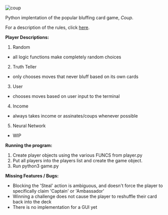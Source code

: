 ![coup]([https://github.com/riensou/coup/assets/90002238/014734d5-452b-4fe3-bbe6-badca2f2d625](https://github.com/riensou/coup/blob/main/assets/coup.jpeg))

Python implentation of the popular bluffing card game, _Coup_.

For a description of the rules, click [here](https://www.ultraboardgames.com/coup/game-rules.php).


**Player Descriptions:**
1. Random
- all logic functions make completely random choices

2. Truth Teller
- only chooses moves that never bluff based on its own cards

3. User
- chooses moves based on user input to the terminal

4. Income
- always takes income or assinates/coups whenever possible

5. Neural Network
- WIP


**Running the program:**
1. Create player objects using the various FUNCS from player.py
2. Put all players into the players list and create the game object.
3. Run python3 game.py


**Missing Features / Bugs:**
* Blocking the 'Steal' action is ambiguous, and doesn't force the player to specifically claim 'Captain' or 'Ambassador'
* Winning a challenge does not cause the player to reshuffle their card back into the deck
* There is no implementation for a GUI yet

